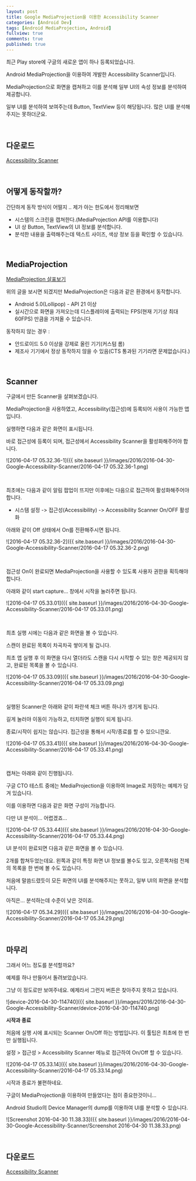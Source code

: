 ```yaml
---
layout: post
title: Google MediaProjection을 이용한 Accessibility Scanner
categories: [Android Dev]
tags: [Android MediaProjection, Android]
fullview: true
comments: true
published: true
---
```


최근 Play store에 구글의 새로운 앱이 하나 등록되었습니다.

Android MediaProjection을 이용하여 개발한 Accessibility Scanner입니다.

MediaProjection으로 화면을 캡쳐하고 이를 분석해 일부 UI의 속성 정보를 분석하여 제공합니다.

일부 UI를 분석하여 보여주는데 Button, TextView 등이 해당됩니다. 많은 UI를 분석해주지는 못하더군요.

<br />

## 다운로드
[Accessibility Scanner](https://play.google.com/store/apps/details?id=com.google.android.apps.accessibility.auditor)

<br />

## 어떻게 동작할까?

간단하게 동작 방식이 어떨지 .. 제가 아는 한도에서 정리해보면

- 시스템의 스크린을 캡쳐한다.(MediaProjection API를 이용합니다)
- UI 상 Button, TextView의 UI 정보를 분석합니다.
- 분석한 내용을 출력해주는데 텍스트 사이즈, 색상 정보 등을 확인할 수 있습니다.

<br />

## MediaProjection

[MediaProjection 살표보기](http://thdev.tech/Android-MediaProjection-Exmple/)

위의 글을 보시면 되겠지만 MediaProjection은 다음과 같은 환경에서 동작합니다.

- Android 5.0(Lollipop) - API 21 이상
- 실시간으로 화면을 가져오는데 디스플레이에 출력되는 FPS(현재 기기상 최대 60FPS) 만큼을 가져올 수 있습니다.

동작하지 않는 경우 :

- 안드로이드 5.0 이상을 강제로 올린 기기(커스텀 롬)
- 제조사 기기에서 정상 동작하지 않을 수 있음(CTS 통과된 기기라면 문제없습니다.)

<br />

## Scanner

구글에서 만든 Scanner을 살펴보겠습니다.

MediaProjection을 사용하였고, Accessibility(접근성)에 등록되어 사용이 가능한 앱입니다.

실행하면 다음과 같은 화면이 표시됩니다.

바로 접근성에 등록이 되며, 접근성에서 Accessibility Scanner을 활성화해주어야 합니다.

![2016-04-17 05.32.36-1]({{ site.baseurl }}/images/2016/2016-04-30-Google-Accessibility-Scanner/2016-04-17 05.32.36-1.png)

<br />

최초에는 다음과 같이 알림 팝업이 뜨지만 이후에는 다음으로 접근하여 활성화해주어야 합니다.

- 시스템 설정 -> 접근성(Accessibility) -> Accessibility Scanner On/OFF 활성화

아래와 같이 Off 상태에서 On를 전환해주시면 됩니다.

![2016-04-17 05.32.36-2]({{ site.baseurl }}/images/2016/2016-04-30-Google-Accessibility-Scanner/2016-04-17 05.32.36-2.png)

<br />

접근성 On이 완료되면 MediaProjection을 사용할 수 있도록 사용자 권한을 획득해야 합니다.

아래와 같이 start capture... 창에서 시작을 눌러주면 됩니다.

![2016-04-17 05.33.01]({{ site.baseurl }}/images/2016/2016-04-30-Google-Accessibility-Scanner/2016-04-17 05.33.01.png)

<br />

최초 실행 시에는 다음과 같은 화면을 볼 수 있습니다.

스캔이 완료된 목록이 차곡차곡 쌓이게 될 겁니다.

최초 앱 실행 후 이 화면을 다시 열더라도 스캔을 다시 시작할 수 있는 창은 제공되지 않고, 완료된 목록을 볼 수 있습니다.

![2016-04-17 05.33.09]({{ site.baseurl }}/images/2016/2016-04-30-Google-Accessibility-Scanner/2016-04-17 05.33.09.png)

<br />

실행된 Scanner은 아래와 같이 파란색 체크 버튼 하나가 생기게 됩니다.

길게 눌러야 이동이 가능하고, 터치하면 실행이 되게 됩니다.

종료/시작이 쉽지는 않습니다. 접근성을 통해서 시작/종료를 할 수 있으니깐요.

![2016-04-17 05.33.41]({{ site.baseurl }}/images/2016/2016-04-30-Google-Accessibility-Scanner/2016-04-17 05.33.41.png)

<br />

캡쳐는 아래와 같이 진행됩니다.

구글 CTO 테스트 중에는 MediaProjection을 이용하여 Image로 저장하는 예제가 담겨 있습니다.

이를 이용하면 다음과 같은 화면 구성이 가능합니다.

다만 UI 분석이... 어렵겠죠...

![2016-04-17 05.33.44]({{ site.baseurl }}/images/2016/2016-04-30-Google-Accessibility-Scanner/2016-04-17 05.33.44.png)

UI 분석이 완료되면 다음과 같은 화면을 볼 수 있습니다.

2개를 합쳐두었는데요. 왼쪽과 같이 특정 화면 UI 정보를 볼수도 있고, 오른쪽처럼 전체의 목록을 한 번에 볼 수도 있습니다.

처음에 말씀드렸듯이 모든 화면의 UI를 분석해주지는 못하고, 일부 UI의 화면을 분석합니다.

아직은... 분석하는데 수준이 낮은 것이죠.

![2016-04-17 05.34.29]({{ site.baseurl }}/images/2016/2016-04-30-Google-Accessibility-Scanner/2016-04-17 05.34.29.png)

<br />

## 마무리

그래서 어느 정도를 분석할까요?

예제를 하나 만들어서 돌려보았습니다.

그냥 이 정도로만 보여주네요. 예제라서 그런지 버튼은 찾아주지 못하고 있습니다.

![device-2016-04-30-114740]({{ site.baseurl }}/images/2016/2016-04-30-Google-Accessibility-Scanner/device-2016-04-30-114740.png)


**시작과 종료**

처음에 실행 시에 표시되는 Scanner On/Off 하는 방법입니다. 이 툴팁은 최초에 한 번만 실행됩니다.

설정 > 접근성 > Accessibility Scanner 메뉴로 접근하여 On/Off 할 수 있습니다.

![2016-04-17 05.33.14]({{ site.baseurl }}/images/2016/2016-04-30-Google-Accessibility-Scanner/2016-04-17 05.33.14.png)


시작과 종료가 불편하네요.

구글이 MediaProjection을 이용하여 만들었다는 점이 중요한것이니...

Android Studio의 Device Manager의 dump를 이용하여 UI를 분석할 수 있습니다.

![Screenshot 2016-04-30 11.38.33]({{ site.baseurl }}/images/2016/2016-04-30-Google-Accessibility-Scanner/Screenshot 2016-04-30 11.38.33.png)

<br />

## 다운로드
[Accessibility Scanner](https://play.google.com/store/apps/details?id=com.google.android.apps.accessibility.auditor)
